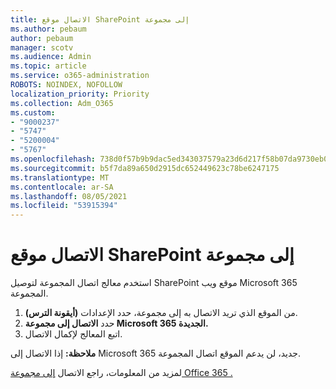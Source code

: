 ```yaml
---
title: الاتصال موقع SharePoint إلى مجموعة
ms.author: pebaum
author: pebaum
manager: scotv
ms.audience: Admin
ms.topic: article
ms.service: o365-administration
ROBOTS: NOINDEX, NOFOLLOW
localization_priority: Priority
ms.collection: Adm_O365
ms.custom:
- "9000237"
- "5747"
- "5200004"
- "5767"
ms.openlocfilehash: 738d0f57b9b9dac5ed343037579a23d6d217f58b07da9730eb0bd08bc78c25e6
ms.sourcegitcommit: b5f7da89a650d2915dc652449623c78be6247175
ms.translationtype: MT
ms.contentlocale: ar-SA
ms.lasthandoff: 08/05/2021
ms.locfileid: "53915394"
---
```

# <a name="connect-a-sharepoint-site-to-a-group"></a>الاتصال موقع SharePoint إلى مجموعة

استخدم معالج اتصال المجموعة لتوصيل SharePoint موقع ويب Microsoft 365 المجموعة.

1. من الموقع الذي تريد الاتصال به إلى مجموعة، حدد الإعدادات **(أيقونة الترس)**.
2. حدد **الاتصال إلى مجموعة Microsoft 365 الجديدة.**
3. اتبع المعالج لإكمال الاتصال.

**ملاحظة:**  إذا الاتصال إلى Microsoft 365 جديد، لن يدعم الموقع اتصال المجموعة.

لمزيد من المعلومات، راجع الاتصال [إلى مجموعة Office 365 .](https://docs.microsoft.com/sharepoint/dev/transform/modernize-connect-to-office365-group)